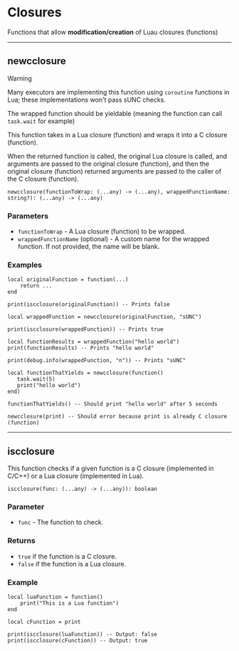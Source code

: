 # Closures

Functions that allow **modification/creation** of Luau closures (functions)

---

## newcclosure

> [!WARNING]
> Many executors are implementing this function using `coroutine` functions in Lua; these implementations won't pass sUNC checks.
>
> The wrapped function should be yieldable (meaning the function can call `task.wait` for example)

This function takes in a Lua closure (function) and wraps it into a C closure (function).

When the returned function is called, the original Lua closure is called, and arguments are passed to the original closure (function), and then the original closure (function) returned arguments are passed to the caller of the C closure (function).

```luau
newcclosure(functionToWrap: (...any) -> (...any), wrappedFunctionName: string?): (...any) -> (...any)
```

### Parameters

- `functionToWrap` - A Lua closure (function) to be wrapped.
- `wrappedFunctionName` (optional) - A custom name for the wrapped function. If not provided, the name will be blank.

### Examples

```luau
local originalFunction = function(...)
    return ...
end

print(iscclosure(originalFunction)) -- Prints false

local wrappedFunction = newcclosure(originalFunction, "sUNC")

print(iscclosure(wrappedFunction)) -- Prints true

local functionResults = wrappedFunction("hello world")
print(functionResults) -- Prints "hello world"

print(debug.info(wrappedFunction, "n")) -- Prints "sUNC"
```

```luau
local functionThatYields = newcclosure(function()
   task.wait(5)
   print("hello world")
end)

functionThatYields() -- Should print "hello world" after 5 seconds
```

```luau
newcclosure(print) -- Should error because print is already C closure (function)
```

---

## iscclosure

This function checks if a given function is a C closure (implemented in C/C++) or a Lua closure (implemented in Lua).

```luau
iscclosure(func: (...any) -> (...any)): boolean
```

### Parameter

- `func` - The function to check.

### Returns

- `true` if the function is a C closure.
- `false` if the function is a Lua closure.

### Example

```luau
local luaFunction = function()
    print("This is a Lua function")
end

local cFunction = print

print(iscclosure(luaFunction)) -- Output: false
print(iscclosure(cFunction)) -- Output: true
```
